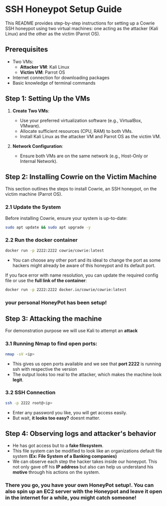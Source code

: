 # SSH Honeypot Setup Guide

This README provides step-by-step instructions for setting up a Cowrie SSH honeypot using two virtual machines: one acting as the attacker (Kali Linux) and the other as the victim (Parrot OS).

## Prerequisites

- Two VMs:
  - **Attacker VM**: Kali Linux
  - **Victim VM**: Parrot OS
- Internet connection for downloading packages
- Basic knowledge of terminal commands

## Step 1: Setting Up the VMs

1. **Create Two VMs**:
   - Use your preferred virtualization software (e.g., VirtualBox, VMware).
   - Allocate sufficient resources (CPU, RAM) to both VMs.
   - Install Kali Linux as the attacker VM and Parrot OS as the victim VM.

2. **Network Configuration**:
   - Ensure both VMs are on the same network (e.g., Host-Only or Internal Network).

## Step 2: Installing Cowrie on the Victim Machine

This section outlines the steps to install Cowrie, an SSH honeypot, on the victim machine (Parrot OS).

### 2.1 Update the System

Before installing Cowrie, ensure your system is up-to-date:

```bash
sudo apt update && sudo apt upgrade -y
```

### 2.2 Run the docker container
```bash
docker run -p 2222:2222 cowrie/cowrie:latest
```
 - You can choose any other port and its ideal to change the port as some hackers might already be aware of this honeypot and its default port. 

If you face error with name resolution, you can update the required config file or use the **full link of the container**:
```bash
docker run -p 2222:2222 docker.io/cowrie/cowrie:latest
```

### **your personal HoneyPot has been setup!**

## Step 3: Attacking the machine

For demonstration purpose we will use Kali to attempt an **attack**

### 3.1 Running **Nmap** to find open ports:

```bash
nmap -sV <ip>
```
 - This gives us open ports available and we see that **port 2222** is running ssh with respective the version
 - The output looks too real to the attacker, which makes the machine look **legit**.

### 3.2 SSH Connection

```bash
ssh -p 2222 root@<ip>
```

 - Enter any password you like, you will get access easily.
 - But wait, **it looks too easy?** doesnt matter.

## Step 4: Observing logs and attacker's behavior
 - He has got access but to a **fake filesystem**.
 - This file system can be modified to look like an organizations default file system **(Ex: File System of a Banking companies)**
 - We can observe each step the hacker takes inside our honeypot. This not only gave off his **IP address** but also can help us understand his **motive** through his actions on the system. 



### **There you go, you have your own HoneyPot setup!. You can also spin up an EC2 server with the Honeypot and leave it open in the internet for a while, you might catch someone!**



























